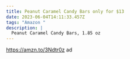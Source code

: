 ```yaml
---
title: Peanut Caramel Candy Bars only for $13
date: 2023-06-04T14:11:33.457Z
tags: "Amazon "
description: |
  Peanut Caramel Candy Bars, 1.85 oz
---
```

https://amzn.to/3Ndtr0z 
ad